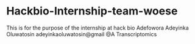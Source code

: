# Hackbio-Internship-team-woese
This is for the purpose of the internship at hack bio
Adefowora Adeyinka Oluwatosin
adeyinkaoluwatosin@gmail
@A
Transcriptomics

